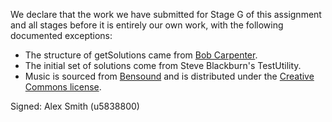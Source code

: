 We declare that the work we have submitted for Stage G of this assignment and all stages before it is entirely our own work, with the following documented exceptions:

* The structure of getSolutions came from [Bob Carpenter](https://bob-carpenter.github.io/games/sudoku/java_sudoku.html).
* The initial set of solutions come from Steve Blackburn's TestUtility.
* Music is sourced from [Bensound](http://www.bensound.com/) and is distributed under the [Creative Commons license](http://www.bensound.com/licensing).

Signed: Alex Smith (u5838800)